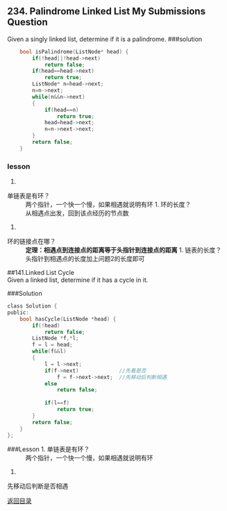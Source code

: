 ## 234. Palindrome Linked List My Submissions Question

Given a singly linked list, determine if it is a palindrome.
###solution
```C++
    bool isPalindrome(ListNode* head) {
        if(!head||!head->next)
            return false;
        if(head==head->next)
            return true;
        ListNode* n=head->next;
        n=n->next;
        while(n&&n->next)
        {
            if(head==n)
                return true;
            head=head->next;
            n=n->next->next;
        }
        return false;
    }
```
### lesson
1. 
单链表是有环？<br>
　　　两个指针，一个快一个慢，如果相遇就说明有环
1. 
环的长度？<br>
　　　从相遇点出发，回到该点经历的节点数

1. 
环的链接点在哪？<br>
　　　**定理：相遇点到连接点的距离等于头指针到连接点的距离**
1. 
链表的长度？<br>
　　　头指针到相遇点的长度加上问题2的长度即可


##141.Linked List Cycle  
Given a linked list, determine if it has a cycle in it.

###Solution
```C
class Solution {
public:
    bool hasCycle(ListNode *head) {
        if(!head)
            return false;
        ListNode *f,*l;
        f = l = head;
        while(f&&l)
        {
            l = l->next;
            if(f->next)             //先看是否
                f = f->next->next;  //先移动后判断相遇
            else 
                return false;
            
            if(l==f)
                return true;
        }
        return false;
    }
};
```
###Lesson
1. 
单链表是有环？<br>
　　　两个指针，一个快一个慢，如果相遇就说明有环

1. 
先移动后判断是否相遇

[返回目录](README.md)